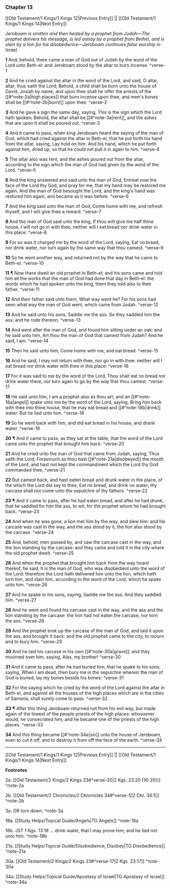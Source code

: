 ### Chapter 13

[[Old Testament/1 Kings/1 Kings 12|Previous Entry]]  ||  [[Old Testament/1 Kings/1 Kings 14|Next Entry]]

*Jeroboam is smitten and then healed by a prophet from Judah—The prophet delivers his message, is led astray by a prophet from Bethel, and is slain by a lion for his disobedience—Jeroboam continues false worship in Israel.*

**1**  And, behold, there came a man of God out of Judah by the word of the Lord unto Beth-el: and Jeroboam stood by the altar to burn incense. ^verse-1

**2**  And he cried against the altar in the word of the Lord, and said, O altar, altar, thus saith the Lord; Behold, a child shall be born unto the house of David, Josiah by name; and upon thee shall he offer the priests of the [[#^note-2a|high places]] that burn incense upon thee, and men's bones shall be [[#^note-2b|burnt]] upon thee. ^verse-2

**3**  And he gave a sign the same day, saying, This is the sign which the Lord hath spoken; Behold, the altar shall be [[#^note-3a|rent]], and the ashes that are upon it shall be poured out. ^verse-3

**4**  And it came to pass, when king Jeroboam heard the saying of the man of God, which had cried against the altar in Beth-el, that he put forth his hand from the altar, saying, Lay hold on him. And his hand, which he put forth against him, dried up, so that he could not pull it in again to him. ^verse-4

**5**  The altar also was rent, and the ashes poured out from the altar, according to the sign which the man of God had given by the word of the Lord. ^verse-5

**6**  And the king answered and said unto the man of God, Entreat now the face of the Lord thy God, and pray for me, that my hand may be restored me again. And the man of God besought the Lord, and the king's hand was restored him again, and became as it was before. ^verse-6

**7**  And the king said unto the man of God, Come home with me, and refresh thyself, and I will give thee a reward. ^verse-7

**8**  And the man of God said unto the king, If thou wilt give me half thine house, I will not go in with thee, neither will I eat bread nor drink water in this place: ^verse-8

**9**  For so was it charged me by the word of the Lord, saying, Eat no bread, nor drink water, nor turn again by the same way that thou camest. ^verse-9

**10**  So he went another way, and returned not by the way that he came to Beth-el. ^verse-10

**11**  ¶ Now there dwelt an old prophet in Beth-el; and his sons came and told him all the works that the man of God had done that day in Beth-el: the words which he had spoken unto the king, them they told also to their father. ^verse-11

**12**  And their father said unto them, What way went he? For his sons had seen what way the man of God went, which came from Judah. ^verse-12

**13**  And he said unto his sons, Saddle me the ass. So they saddled him the ass: and he rode thereon, ^verse-13

**14**  And went after the man of God, and found him sitting under an oak: and he said unto him, Art thou the man of God that camest from Judah? And he said, I am. ^verse-14

**15**  Then he said unto him, Come home with me, and eat bread. ^verse-15

**16**  And he said, I may not return with thee, nor go in with thee: neither will I eat bread nor drink water with thee in this place: ^verse-16

**17**  For it was said to me by the word of the Lord, Thou shalt eat no bread nor drink water there, nor turn again to go by the way that thou camest. ^verse-17

**18**  He said unto him, I am a prophet also as thou art; and an [[#^note-18a|angel]] spake unto me by the word of the Lord, saying, Bring him back with thee into thine house, that he may eat bread and [[#^note-18b|drink]] water. But he lied unto him. ^verse-18

**19**  So he went back with him, and did eat bread in his house, and drank water. ^verse-19

**20**  ¶ And it came to pass, as they sat at the table, that the word of the Lord came unto the prophet that brought him back: ^verse-20

**21**  And he cried unto the man of God that came from Judah, saying, Thus saith the Lord, Forasmuch as thou hast [[#^note-21a|disobeyed]] the mouth of the Lord, and hast not kept the commandment which the Lord thy God commanded thee, ^verse-21

**22**  But camest back, and hast eaten bread and drunk water in the place, of the which the Lord did say to thee, Eat no bread, and drink no water; thy carcase shall not come unto the sepulchre of thy fathers. ^verse-22

**23**  ¶ And it came to pass, after he had eaten bread, and after he had drunk, that he saddled for him the ass, to wit, for the prophet whom he had brought back. ^verse-23

**24**  And when he was gone, a lion met him by the way, and slew him: and his carcase was cast in the way, and the ass stood by it, the lion also stood by the carcase. ^verse-24

**25**  And, behold, men passed by, and saw the carcase cast in the way, and the lion standing by the carcase: and they came and told it in the city where the old prophet dwelt. ^verse-25

**26**  And when the prophet that brought him back from the way heard thereof, he said, It is the man of God, who was disobedient unto the word of the Lord: therefore the Lord hath delivered him unto the lion, which hath torn him, and slain him, according to the word of the Lord, which he spake unto him. ^verse-26

**27**  And he spake to his sons, saying, Saddle me the ass. And they saddled him. ^verse-27

**28**  And he went and found his carcase cast in the way, and the ass and the lion standing by the carcase: the lion had not eaten the carcase, nor torn the ass. ^verse-28

**29**  And the prophet took up the carcase of the man of God, and laid it upon the ass, and brought it back: and the old prophet came to the city, to mourn and to bury him. ^verse-29

**30**  And he laid his carcase in his own [[#^note-30a|grave]]; and they mourned over him, saying, Alas, my brother! ^verse-30

**31**  And it came to pass, after he had buried him, that he spake to his sons, saying, When I am dead, then bury me in the sepulchre wherein the man of God is buried; lay my bones beside his bones: ^verse-31

**32**  For the saying which he cried by the word of the Lord against the altar in Beth-el, and against all the houses of the high places which are in the cities of Samaria, shall surely come to pass. ^verse-32

**33**  ¶ After this thing Jeroboam returned not from his evil way, but made again of the lowest of the people priests of the high places: whosoever would, he consecrated him, and he became one of the priests of the high places. ^verse-33

**34**  And this thing became [[#^note-34a|sin]] unto the house of Jeroboam, even to cut it off, and to destroy it from off the face of the earth. ^verse-34


---
[[Old Testament/1 Kings/1 Kings 12|Previous Entry]]  ||  [[Old Testament/1 Kings/1 Kings 14|Next Entry]]


**Footnotes**


2a. [[Old Testament/2 Kings/2 Kings 23#^verse-20|2 Kgs. 23:20 (16-20)]] ^note-2a

2b. [[Old Testament/2 Chronicles/2 Chronicles 34#^verse-5|2 Chr. 34:5]] ^note-2b

3a. OR torn down. ^note-3a

18a. [[Study Helps/Topical Guide/Angels|TG Angels]] ^note-18a

18b. JST 1 Kgs. 13:18 ... drink water, that I may prove him; and he lied not unto him. ^note-18b

21a. [[Study Helps/Topical Guide/Disobedience, Disobey|TG Disobedience]] ^note-21a

30a. [[Old Testament/2 Kings/2 Kings 23#^verse-17|2 Kgs. 23:17]] ^note-30a

34a. [[Study Helps/Topical Guide/Apostasy of Israel|TG Apostasy of Israel]] ^note-34a